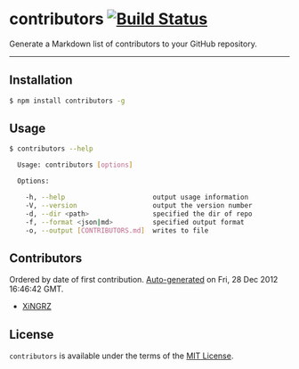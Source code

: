 contributors [![Build Status](https://travis-ci.org/xingrz/node-contributors.png)](https://travis-ci.org/xingrz/node-contributors)
==========

Generate a Markdown list of contributors to your GitHub repository.

----------

## Installation
```sh
$ npm install contributors -g
```

## Usage
```sh
$ contributors --help

  Usage: contributors [options]

  Options:

    -h, --help                      output usage information
    -V, --version                   output the version number
    -d, --dir <path>                specified the dir of repo
    -f, --format <json|md>          specified output format
    -o, --output [CONTRIBUTORS.md]  writes to file

```

## Contributors
Ordered by date of first contribution. [Auto-generated](https://github.com/xingrz/node-contributors) on Fri, 28 Dec 2012 16:46:42 GMT.

- [XiNGRZ](https://github.com/xingrz)

## License
`contributors` is available under the terms of the [MIT License](https://github.com/xingrz/node-contributors/blob/master/LICENSE).
